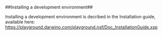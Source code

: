 ##Installing a development environment##

Installing a development environment is decribed in the Installation guide, available here: https://playground.darwino.com/playground.nsf/Doc_InstallationGuide.xsp



